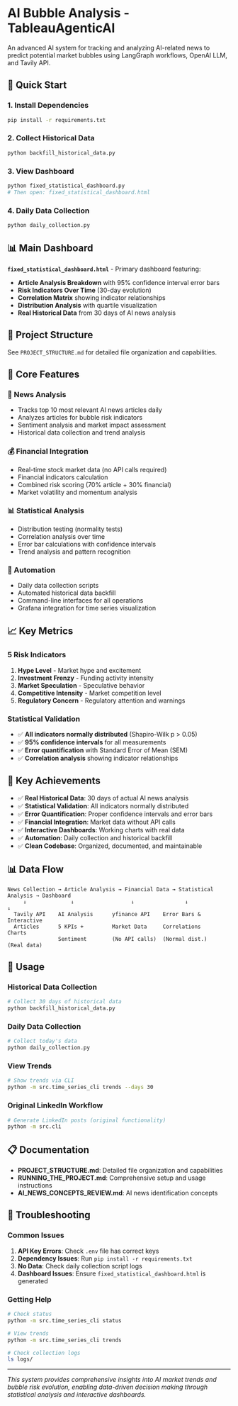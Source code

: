 # AI Bubble Analysis - TableauAgenticAI

An advanced AI system for tracking and analyzing AI-related news to predict potential market bubbles using LangGraph workflows, OpenAI LLM, and Tavily API.

## 🎯 **Quick Start**

### **1. Install Dependencies**
```bash
pip install -r requirements.txt
```

### **2. Collect Historical Data**
```bash
python backfill_historical_data.py
```

### **3. View Dashboard**
```bash
python fixed_statistical_dashboard.py
# Then open: fixed_statistical_dashboard.html
```

### **4. Daily Data Collection**
```bash
python daily_collection.py
```

## 📊 **Main Dashboard**

**`fixed_statistical_dashboard.html`** - Primary dashboard featuring:
- **Article Analysis Breakdown** with 95% confidence interval error bars
- **Risk Indicators Over Time** (30-day evolution)
- **Correlation Matrix** showing indicator relationships
- **Distribution Analysis** with quartile visualization
- **Real Historical Data** from 30 days of AI news analysis

## 📁 **Project Structure**

See `PROJECT_STRUCTURE.md` for detailed file organization and capabilities.

## 🔧 **Core Features**

### **📰 News Analysis**
- Tracks top 10 most relevant AI news articles daily
- Analyzes articles for bubble risk indicators
- Sentiment analysis and market impact assessment
- Historical data collection and trend analysis

### **💰 Financial Integration**
- Real-time stock market data (no API calls required)
- Financial indicators calculation
- Combined risk scoring (70% article + 30% financial)
- Market volatility and momentum analysis

### **📊 Statistical Analysis**
- Distribution testing (normality tests)
- Correlation analysis over time
- Error bar calculations with confidence intervals
- Trend analysis and pattern recognition

### **🔄 Automation**
- Daily data collection scripts
- Automated historical data backfill
- Command-line interfaces for all operations
- Grafana integration for time series visualization

## 📈 **Key Metrics**

### **5 Risk Indicators**
1. **Hype Level** - Market hype and excitement
2. **Investment Frenzy** - Funding activity intensity
3. **Market Speculation** - Speculative behavior
4. **Competitive Intensity** - Market competition level
5. **Regulatory Concern** - Regulatory attention and warnings

### **Statistical Validation**
- ✅ **All indicators normally distributed** (Shapiro-Wilk p > 0.05)
- ✅ **95% confidence intervals** for all measurements
- ✅ **Error quantification** with Standard Error of Mean (SEM)
- ✅ **Correlation analysis** showing indicator relationships

## 🎉 **Key Achievements**

- ✅ **Real Historical Data**: 30 days of actual AI news analysis
- ✅ **Statistical Validation**: All indicators normally distributed
- ✅ **Error Quantification**: Proper confidence intervals and error bars
- ✅ **Financial Integration**: Market data without API calls
- ✅ **Interactive Dashboards**: Working charts with real data
- ✅ **Automation**: Daily collection and historical backfill
- ✅ **Clean Codebase**: Organized, documented, and maintainable

## 📊 **Data Flow**

```
News Collection → Article Analysis → Financial Data → Statistical Analysis → Dashboard
     ↓              ↓                  ↓                ↓                    ↓
  Tavily API    AI Analysis      yfinance API    Error Bars &        Interactive
  Articles      5 KPIs +         Market Data     Correlations        Charts
                Sentiment        (No API calls)  (Normal dist.)     (Real data)
```

## 🔧 **Usage**

### **Historical Data Collection**
```bash
# Collect 30 days of historical data
python backfill_historical_data.py
```

### **Daily Data Collection**
```bash
# Collect today's data
python daily_collection.py
```

### **View Trends**
```bash
# Show trends via CLI
python -m src.time_series_cli trends --days 30
```

### **Original LinkedIn Workflow**
```bash
# Generate LinkedIn posts (original functionality)
python -m src.cli
```

## 📋 **Documentation**

- **PROJECT_STRUCTURE.md**: Detailed file organization and capabilities
- **RUNNING_THE_PROJECT.md**: Comprehensive setup and usage instructions
- **AI_NEWS_CONCEPTS_REVIEW.md**: AI news identification concepts

## 🔧 **Troubleshooting**

### **Common Issues**
1. **API Key Errors**: Check `.env` file has correct keys
2. **Dependency Issues**: Run `pip install -r requirements.txt`
3. **No Data**: Check daily collection script logs
4. **Dashboard Issues**: Ensure `fixed_statistical_dashboard.html` is generated

### **Getting Help**
```bash
# Check status
python -m src.time_series_cli status

# View trends
python -m src.time_series_cli trends

# Check collection logs
ls logs/
```

---

*This system provides comprehensive insights into AI market trends and bubble risk evolution, enabling data-driven decision making through statistical analysis and interactive dashboards.*